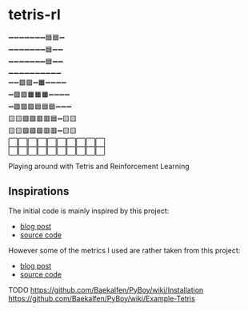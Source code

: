 # tetris-rl

➖➖➖➖➖➖➖🟦🟦➖  
➖➖➖➖➖➖➖🟦➖➖  
➖➖➖➖➖➖➖🟦➖➖  
➖➖➖➖➖➖➖➖➖➖  
➖➖🟩🟩➖🟧➖➖➖➖  
➖🟩🟩🟧🟧🟧➖➖➖➖  
➖🟪🟪🟪🟦🟦🟦➖➖➖  
🟨🟨🟪🟪🟥🟥🟦➖🟨🟨  
🟨🟨🟪🟪🟪🟥🟥➖🟨🟨  
⬜️⬜️⬜️⬜️⬜️⬜️⬜️⬜️⬜️⬜️  
⬜️⬜️⬜️⬜️⬜️⬜️⬜️⬜️⬜️⬜️  

Playing around with Tetris and Reinforcement Learning

## Inspirations

The initial code is mainly inspired by this project:
* [blog post](https://rotational.io/blog/reinforcement-learning-automation-and-tetris)  
* [source code](https://github.com/pdeziel/ai-tetris)

However some of the metrics I used are rather taken from this project:
* [blog post](https://codemyroad.wordpress.com/2013/04/14/tetris-ai-the-near-perfect-player)
* [source code](https://github.com/LeeYiyuan/tetrisai)


TODO
https://github.com/Baekalfen/PyBoy/wiki/Installation  
https://github.com/Baekalfen/PyBoy/wiki/Example-Tetris  



